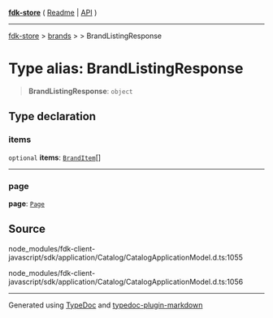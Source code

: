 [**fdk-store**](../../../README.md) ( [Readme](../../../README.md) \| [API](../../../API.md) )

---

[fdk-store](../../../API.md) > [brands](../../README.md) > [<internal>](../README.md) > BrandListingResponse

# Type alias: BrandListingResponse

> **BrandListingResponse**: `object`

## Type declaration

### items

`optional` **items**: [`BrandItem`](type-alias.BrandItem.md)[]

---

### page

**page**: [`Page`](type-alias.Page.md)

## Source

node_modules/fdk-client-javascript/sdk/application/Catalog/CatalogApplicationModel.d.ts:1055

node_modules/fdk-client-javascript/sdk/application/Catalog/CatalogApplicationModel.d.ts:1056

---

Generated using [TypeDoc](https://typedoc.org/) and [typedoc-plugin-markdown](https://www.npmjs.com/package/typedoc-plugin-markdown)
